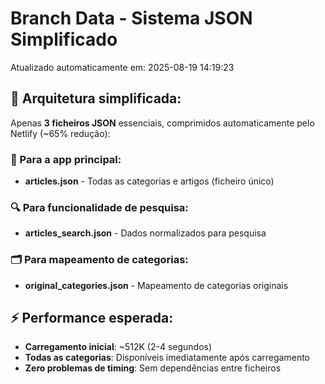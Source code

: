 # Branch Data - Sistema JSON Simplificado
Atualizado automaticamente em: 2025-08-19 14:19:23

## 🎯 Arquitetura simplificada:
Apenas **3 ficheiros JSON** essenciais, comprimidos automaticamente pelo Netlify (~65% redução):

### 📱 Para a app principal:
- **articles.json** - Todas as categorias e artigos (ficheiro único)

### 🔍 Para funcionalidade de pesquisa:
- **articles_search.json** - Dados normalizados para pesquisa

### 🗂️ Para mapeamento de categorias:
- **original_categories.json** - Mapeamento de categorias originais

## ⚡ Performance esperada:
- **Carregamento inicial**: ~512K (2-4 segundos)
- **Todas as categorias**: Disponíveis imediatamente após carregamento
- **Zero problemas de timing**: Sem dependências entre ficheiros
